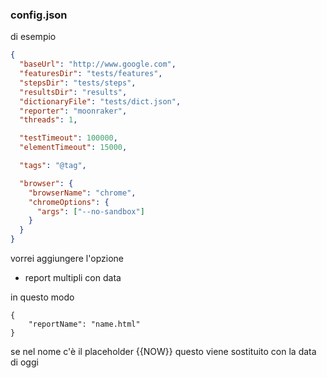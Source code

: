 ### config.json

di esempio

```json
{
  "baseUrl": "http://www.google.com",
  "featuresDir": "tests/features",
  "stepsDir": "tests/steps",
  "resultsDir": "results",
  "dictionaryFile": "tests/dict.json",
  "reporter": "moonraker",
  "threads": 1,

  "testTimeout": 100000,
  "elementTimeout": 15000,

  "tags": "@tag",

  "browser": {
    "browserName": "chrome",
    "chromeOptions": {
      "args": ["--no-sandbox"]
    }
  }
}
```

vorrei aggiungere l'opzione 

* report multipli con data

in questo modo

```
{
    "reportName": "name.html"
}
```

se nel nome c'è il placeholder {{NOW}} questo viene sostituito con la data di oggi